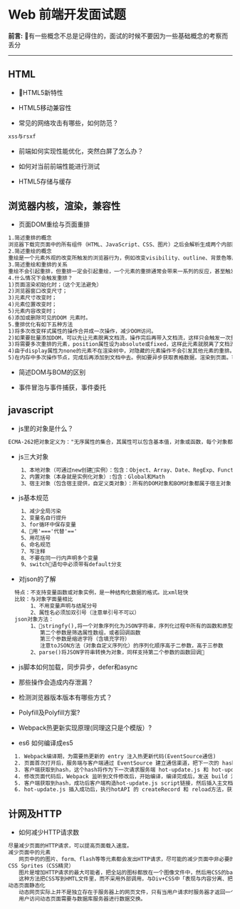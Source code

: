 # Web 前端开发面试题

__前言:__
有一些概念不总是记得住的，面试的时候不要因为一些基础概念的考察而丢分

-----------
<!-- TOC -->

<!-- - [Web 前端开发面试题](#web-前端开发面试题)
    - [HTML](#html)
    - [浏览器内核，渲染，兼容性](#浏览器内核渲染兼容性)
    - [计网及HTTP](#计网及http) -->

<!-- /TOC -->

## HTML

* HTML5新特性
* HTML5移动兼容性

* 常见的网络攻击有哪些，如何防范？

```txt
xss与rsxf
```

* 前端如何实现性能优化，突然白屏了怎么办？

* 如何对当前前端性能进行测试

* HTML5存储与缓存

## 浏览器内核，渲染，兼容性

* 页面DOM重绘与页面重排

```txt
1.简述重排的概念
浏览器下载完页面中的所有组件（HTML、JavaScript、CSS、图片）之后会解析生成两个内部数据结构（DOM树和渲染树），DOM树表示页面结构，渲染树表示DOM节点如何显示。重排是DOM元素的几何属性变化，DOM树的结构变化，渲染树需要重新计算。
2.简述重绘的概念
重绘是一个元素外观的改变所触发的浏览器行为，例如改变visibility、outline、背景色等属性。浏览器会根据元素的新属性重新绘制，使元素呈现新的外观。由于浏览器的流布局，对渲染树的计算通常只需要遍历一次就可以完成。但table及其内部元素除外，它可能需要多次计算才能确定好其在渲染树中节点的属性值，比同等元素要多花两倍时间，这就是我们尽量避免使用table布局页面的原因之一。
3.简述重绘和重排的关系
重绘不会引起重排，但重排一定会引起重绘，一个元素的重排通常会带来一系列的反应，甚至触发整个文档的重排和重绘，性能代价是高昂的。
4.什么情况下会触发重排？
1)页面渲染初始化时；（这个无法避免）
2)浏览器窗口改变尺寸；
3)元素尺寸改变时；
4)元素位置改变时；
5)元素内容改变时；
6)添加或删除可见的DOM 元素时。
5.重排优化有如下五种方法
1)将多次改变样式属性的操作合并成一次操作，减少DOM访问。
2)如果要批量添加DOM，可以先让元素脱离文档流，操作完后再带入文档流，这样只会触发一次重排。（fragment元素的应用）
3)将需要多次重排的元素，position属性设为absolute或fixed，这样此元素就脱离了文档流，它的变化不会影响到其他元素。例如有动画效果的元素就最好设置为绝对定位。
4)由于display属性为none的元素不在渲染树中，对隐藏的元素操作不会引发其他元素的重排。如果要对一个元素进行复杂的操作时，可以先隐藏它，操作完成后再显示。这样只在隐藏和显示时触发两次重排。
5)在内存中多次操作节点，完成后再添加到文档中去。例如要异步获取表格数据，渲染到页面。可以先取得数据后在内存中构建整个表格的html片段，再一次性添加到文档中去，而不是循环添加每一行。
```

* 简述DOM与BOM的区别

* 事件冒泡与事件捕获，事件委托

## javascript

* js里的对象是什么？

```txt
ECMA-262把对象定义为："无序属性的集合，其属性可以包含基本值，对象或函数，每个对象都是基于一个引用类型创造的"
```

* js三大对象

```txt
    1、本地对象（可通过new创建实例）：包含：Object、Array、Date、RegExp、Function、Boolean、Number、String等。
    2、内置对象（本身就是实例化对象）:包含：Global和Math
    3、宿主对象（包含宿主提供，自定义类对象）：所有的DOM对象和BOM对象都属于宿主对象
```

* js基本规范

```txt
    1、减少全局污染
    2、变量名自行提升
    3、for循环中保存变量
    4、用'==='代替'=='
    5、用花括号
    6、命名规范
    7、写注释
    8、不要在同一行内声明多个变量
    9、switch语句中必须带有default分支
```

* 对json的了解

```txt
  特点：不支持变量函数或对象实例，是一种结构化数据的格式。比xml轻快
  比较：与对象字面量相比
       1、不用变量声明与结尾分号
       2、属性名必须加双引号（注意单引号不可以）
  json对象方法：
       1、stringfy(),将一个对象序列化为JSON字符串，序列化过程中所有的函数和原型成员都会被忽略，值为undefined的任何属性也会被跳过。
          第二个参数是筛选属性数组，或者回调函数
          第三个参数是缩进字符（含填充字符）
          注意toJSON方法（对象自定义序列化）的序列化顺序高于二参数，高于三参数
       2、parse()将JSON字符串转换为对象，同样支持第二个参数的函数回调

```

* js脚本如何加载，同步异步，defer和async

* 那些操作会造成内存泄漏？

* 检测浏览器版本版本有哪些方式？

* Polyfill及Polyfill方案?

* Webpack热更新实现原理(同理这只是个模版）?

* es6 如何编译成es5

```txt
  1. Webpack编译期，为需要热更新的 entry 注入热更新代码(EventSource通信)
  2. 页面首次打开后，服务端与客户端通过 EventSource 建立通信渠道，把下一次的 hash 返回前端
  3. 客户端获取到hash，这个hash将作为下一次请求服务端 hot-update.js 和 hot-update.json的hash
  4. 修改页面代码后，Webpack 监听到文件修改后，开始编译，编译完成后，发送 build 消息给客户端
  5. 客户端获取到hash，成功后客户端构造hot-update.js script链接，然后插入主文档
  6. hot-update.js 插入成功后，执行hotAPI 的 createRecord 和 reload方法，获取到 Vue 组件的 render方法，重新 render 组件， 继而实现 UI 无刷新更新。
```

## 计网及HTTP

* 如何减少HTTP请求数

```txt
尽量减少页面的HTTP请求，可以提高页面载入速度。
减少页面中的元素
　　网页中的的图片、form、flash等等元素都会发出HTTP请求，尽可能的减少页面中非必要的元素，可以减少HTTP请求的次数。　　图片地图（Image Maps）也就是图像热点，图像地图就是把一张图片分成若干区域,每个区域指向不同的URL地址，这些区域也称为热点。Image Maps只适用于连续的图标。
CSS Sprites（CSS精灵）
　　图片是增加HTTP请求的最大可能者，把全站的图标都放在一个图像文件中，然后用CSS的background-image和background-position属性定位来显示其中的一小部分。
　　这种方法把CSS写到HMTL文件里，而不采用外部调用，与Div+CSS中「表现与内容分离、把CSS都立出来」相悖，缺点就是不利于SEO；当然，从整体上减少HTTP请求、提高页面载入速度，是有利于SEO的。JS文件和CSS文件只有一个合并脚本和CSS文件，可以减少了HTTP请求。有的人喜欢把CSS分成结构清晰的几个部分，比如base.css、header.css、mianbody.css、 footer.css这样对页面的维护和修改是比较方便的，但是对加快服务器响应时间就存在问题了。少用location.reload()使用location.reload() 会刷新页面，刷新页面时页面所有资源（css，js，img等）会重新请求服务器。建议使用location.href="当前页url" 代替location.reload() ，使用location.href 浏览器会读取本地缓存资源。
动态页面静态化
　　动态网页实际上并不是独立存在于服务器上的网页文件，只有当用户请求时服务器才返回一个完整的网页。
　　用户访问动态页面需要与数据库服务器进行数据交换。
```